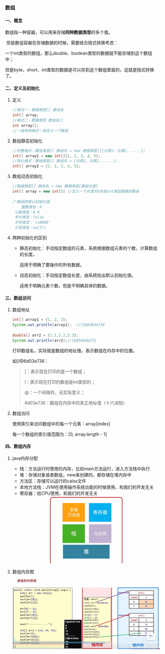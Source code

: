 ### 数组

#### 一、概念

​	数组指一种容器，可以用来存储**同种数据类型**的多个值。

​	但是数组容器在存储数据的时候，需要结合隐式转换考虑：

​		一个int类型的数组，那么double、boolean类型的数据就不能存储到这个数组中；

​		但是byte、short、int类型的数据是可以存到这个数组里面的，这就是隐式转换了。

#### 二、定义及初始化

1. 定义

   ```java
   //格式一：数据类型[] 数组名
   int[] array;
   //格式二：数据类型 数组名[]
   int array[];
   //一般常用格式一来定义一个数组
   ```

2. 数组静态初始化

   ```java
   //完整格式：数组类型[] 数组名 = new 数据类型[]{元素1，元素2，.....};
   int[] array1 = new int[]{1, 2, 3, 4, 5};
   //简化格式：数组类型[] 数组名 = {元素1，元素2，.....};
   int[] array2 = {1, 2, 3, 4, 5};
   ```

3. 数组动态初始化

   ```java
   //数据类型[] 数组名 = new 数据类型[数组长度]
   int[] array = new int[5]	//定义一个长度为5存放int类型数据的数组
   
   /*数组的默认初始化值
       整数类型：0
   	小数类型：0.0
   	布尔类型：false
   	字符类型：'\u0000'
   	引用类型：null*/
   ```

4. 两种初始化的区别

   + 静态初始化：手动指定数组的元素，系统根据数组元素的个数，计算数组的长度。

     适用于明确了要操作的所有数据。

   + 动态初始化：手动指定数组长度，由系统给出默认初始化值。

     适用于明确元素个数，但是不明确具体的数据。

#### 三、数组访问

1. 数组地址

   ```java
   int[] array1 = {1, 2, 3};
   System.out.println(array1);	//[I@6d03e736
   
   double[] arr2 = {1.1,2.2,3.3};
   System.out.println(arr2);//[D@568db2f2
   ```

   打印数组名，实际就是数组的地址值，表示数组在内存中的位置。

   如[I@6d03e736：

   > [：表示现在打印的是一个数组；
   >
   > I：表示现在打印的数组是int类型的；
   >
   > @：一个间隔符，无实际意义；
   >
   > 6d03e736：数组在内存中的真正地址值（十六进制）

2. 数组访问

   使用索引来访问数组中的每一个元素：array[index]

   每一个数组的索引值范围为：[0, array.length - 1]

#### 四、数组内存

1. java内存分配

   + 栈：方法运行时使用的内存，比如main方法运行，进入方法栈中执行
   + 堆：存储对象或者数组，new来创建的，都存储在堆内存中
   + 方法区：存储可以运行的calss文件
   + 本地方法栈：JVM在使用操作系统功能的时候使用，和我们的开发无关
   + 寄存器：给CPU使用，和我们的开发无关

   <div style="text-align:center">
       <img src="images\java内存分配.png" alt="内存分配" width="50%" height="50%">
   </div>

2. 数组内存图

   <div style="text-align:center">
       <img src="images\数组内存图.png" alt="数组分配">
   </div>

